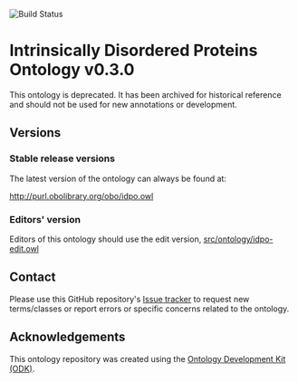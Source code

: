
![Build Status](https://github.com/BioComputingUP/idpo/actions/workflows/qc.yml/badge.svg)
# Intrinsically Disordered Proteins Ontology v0.3.0

This ontology is deprecated. It has been archived for historical reference and should not be used for new annotations or development.


## Versions

### Stable release versions

The latest version of the ontology can always be found at:

http://purl.obolibrary.org/obo/idpo.owl


### Editors' version

Editors of this ontology should use the edit version, [src/ontology/idpo-edit.owl](src/ontology/idpo-edit.owl)

## Contact

Please use this GitHub repository's [Issue tracker](https://github.com/BioComputingUP/idpo/issues) to request new terms/classes or report errors or specific concerns related to the ontology.

## Acknowledgements

This ontology repository was created using the [Ontology Development Kit (ODK)](https://github.com/INCATools/ontology-development-kit).